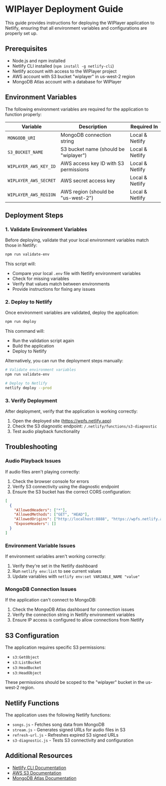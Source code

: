 # WIPlayer Deployment Guide

This guide provides instructions for deploying the WIPlayer application to Netlify, ensuring that all environment variables and configurations are properly set up.

## Prerequisites

- Node.js and npm installed
- Netlify CLI installed (`npm install -g netlify-cli`)
- Netlify account with access to the WIPlayer project
- AWS account with S3 bucket "wiplayer" in us-west-2 region
- MongoDB Atlas account with a database for WIPlayer

## Environment Variables

The following environment variables are required for the application to function properly:

| Variable | Description | Required In |
|----------|-------------|-------------|
| `MONGODB_URI` | MongoDB connection string | Local & Netlify |
| `S3_BUCKET_NAME` | S3 bucket name (should be "wiplayer") | Local & Netlify |
| `WIPLAYER_AWS_KEY_ID` | AWS access key ID with S3 permissions | Local & Netlify |
| `WIPLAYER_AWS_SECRET` | AWS secret access key | Local & Netlify |
| `WIPLAYER_AWS_REGION` | AWS region (should be "us-west-2") | Local & Netlify |

## Deployment Steps

### 1. Validate Environment Variables

Before deploying, validate that your local environment variables match those in Netlify:

```bash
npm run validate-env
```

This script will:
- Compare your local `.env` file with Netlify environment variables
- Check for missing variables
- Verify that values match between environments
- Provide instructions for fixing any issues

### 2. Deploy to Netlify

Once environment variables are validated, deploy the application:

```bash
npm run deploy
```

This command will:
- Run the validation script again
- Build the application
- Deploy to Netlify

Alternatively, you can run the deployment steps manually:

```bash
# Validate environment variables
npm run validate-env

# Deploy to Netlify
netlify deploy --prod
```

### 3. Verify Deployment

After deployment, verify that the application is working correctly:

1. Open the deployed site (https://wpfs.netlify.app)
2. Check the S3 diagnostic endpoint: `/.netlify/functions/s3-diagnostic`
3. Test audio playback functionality

## Troubleshooting

### Audio Playback Issues

If audio files aren't playing correctly:

1. Check the browser console for errors
2. Verify S3 connectivity using the diagnostic endpoint
3. Ensure the S3 bucket has the correct CORS configuration:

```json
[
  {
    "AllowedHeaders": ["*"],
    "AllowedMethods": ["GET", "HEAD"],
    "AllowedOrigins": ["http://localhost:8888", "https://wpfs.netlify.app"],
    "ExposeHeaders": []
  }
]
```

### Environment Variable Issues

If environment variables aren't working correctly:

1. Verify they're set in the Netlify dashboard
2. Run `netlify env:list` to see current values
3. Update variables with `netlify env:set VARIABLE_NAME "value"`

### MongoDB Connection Issues

If the application can't connect to MongoDB:

1. Check the MongoDB Atlas dashboard for connection issues
2. Verify the connection string in Netlify environment variables
3. Ensure IP access is configured to allow connections from Netlify

## S3 Configuration

The application requires specific S3 permissions:

- `s3:GetObject`
- `s3:ListBucket`
- `s3:HeadBucket`
- `s3:HeadObject`

These permissions should be scoped to the "wiplayer" bucket in the us-west-2 region.

## Netlify Functions

The application uses the following Netlify functions:

- `songs.js` - Fetches song data from MongoDB
- `stream.js` - Generates signed URLs for audio files in S3
- `refresh-url.js` - Refreshes expired S3 signed URLs
- `s3-diagnostic.js` - Tests S3 connectivity and configuration

## Additional Resources

- [Netlify CLI Documentation](https://docs.netlify.com/cli/get-started/)
- [AWS S3 Documentation](https://docs.aws.amazon.com/s3/index.html)
- [MongoDB Atlas Documentation](https://docs.atlas.mongodb.com/)

